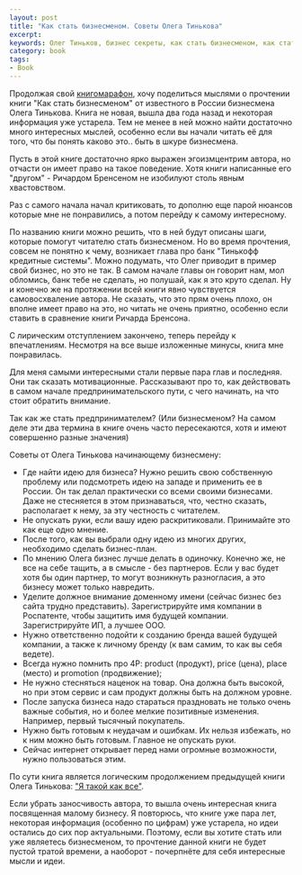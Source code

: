 ```yaml
---
layout: post
title: "Как стать бизнесменом. Советы Олега Тинькова"
excerpt:
keywords: Олег Тиньков, бизнес секреты, как стать бизнесменом, как стать предпринимателем, с чего начать свой бизнес
category: book
tags:
- Book
---
```


Продолжая свой [книгомарафон]({{site.url}}/about/books), хочу поделиться мыслями о прочтении книги "Как стать бизнесменом" от известного в России бизнесмена Олега Тинькова.
Книга не новая, вышла два года назад и некоторая информация уже устарела. Тем не менее в ней можно найти достаточно много интересных мыслей, особенно если вы начали читать её для того, что бы понять каково это.. быть в шкуре бизнесмена.

Пусть в этой книге достаточно ярко выражен эгоизмцентрим автора, но отчасти он имеет право на такое поведение. Хотя книги написанные его "другом" - Ричардом Бренсеном не изобилуют столь явным хвастовством.

Раз с самого начала начал критиковать, то дополню еще парой нюансов которые мне не понравились, а потом перейду к самому интересному.

По названию книги можно решить, что в ней будут описаны шаги, которые помогут читателю стать бизнесменом. Но во время прочтения, совсем не понятно к чему, возникает глава про банк "Тинькофф кредитные системы".
Можно подумать, что Олег приводит в пример свой бизнес, но это не так. В самом начале главы он говорит нам, мол обломись, банк тебе не сделать, но полушай, как я это круто сделал.
Ну и конечно же на протяжении всей книги явно чувствуется самовосхваление автора. Не сказать, что это прям очень плохо, он вполне имеет право на это, но читать не очень приятно, особенно если ставить в сравнение книги Ричарда Бренсона.

С лирическим отступлением закончено, теперь перейду к впечатлениям. Несмотря на все выше изложенные минусы, книга мне понравилась.

Для меня самыми интересными стали первые пара глав и последняя. Они так сказать мотивационные. Рассказывают про то, как действовать в самом начале предпринимательского пути, с чего начинать, на что стоит обратить внимание.

Так как же стать предпринимателем? (Или бизнесменом? На самом деле эти два термина в книге очень часто пересекаются, хотя и имеют совершенно разные значения)

Советы от Олега Тинькова начинающему бизнесмену:

- Где найти идею для бизнеса? Нужно решить свою собственную проблему или подсмотреть идею на западе и применить ее в России. Он так делал практически со всеми своими бизнесами. Даже не стесняется в этом признаваться, что, честно сказать, располагает к нему, за эту честность с читателем.
- Не опускать руки, если вашу идею раскритиковали. Принимайте это как еще одно мнение.
- После того, как вы выбрали одну идею из многих других, необходимо сделать бизнес-план.
- По мнению Олега бизнес лучше делать в одиночку. Конечно же, не все на себе тащить, а в смысле - без партнеров. Если у вас будет хотя бы один партнер, то могут возникнуть разногласия, а это бизнесу может только навредить.
- Уделите должное внимание доменному имени (сейчас бизнес без сайта трудно представить). Зарегистрируйте имя компании в Роспатенте, чтобы защитить имя будущей компании. Зарегистрируйте ИП, а лучшее ООО.
- Нужно ответственно подойти к созданию бренда вашей будущей компании, а также к личному бренду (к вам самим, то как вы себя ведете).
- Всегда нужно помнить про 4P: product (продукт), price (цена), place (место) и promotion (продвижение);
- Не нужно стесняться наценок на товар. Она должна быть высокой, но при этом сервис и сам продукт должны быть на должном уровне.
- После запуска бизнеса надо стараться праздновать не только очень важные события, но и более мелкие позитивные изменения. Например, первый тысячный покупатель.
- Нужно быть готовым к неудачам и ошибкам. Их нельзя избежать, но к ним можно быть готовым. Главное не опускать руки.
- Сейчас интернет открывает перед нами огромные возможности, нужно пользоваться этим.

По сути книга является логическим продолжением предыдущей книги Олега Тинькова: ["Я такой как все"]({{site.url}}/book/2011/05/oleg-tinkov-ya-takoy-kak-vse/).

Если убрать заносчивость автора, то вышла очень интересная книга посвященная малому бизнесу. Я повторюсь, что книге уже пара лет, некоторая информация (особенно по цифрам) уже устарела, но идеи остались до сих пор актуальными.
Поэтому, если вы хотите стать или уже являетесь бизнесменом, то прочтение данной книги не будет пустой тратой времени, а наоборот - почерпнёте для себя интересные мысли и идеи.


